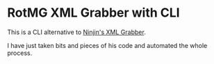 # RotMG XML Grabber with CLI

This is a CLI alternative to [Ninjin's XML Grabber](https://github.com/Ninjin89/xmlgrabber).

I have just taken bits and pieces of his code and automated the whole process.
